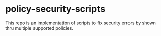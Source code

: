 # policy-security-scripts
This repo is an implementation of scripts to fix security errors by shown thru multiple supported policies. 
